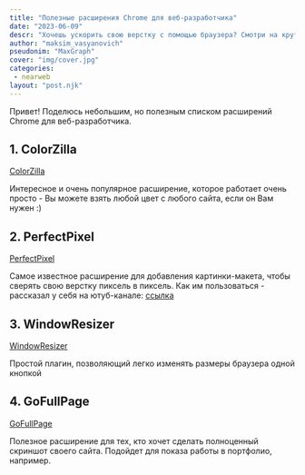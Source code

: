 ```yaml
---
title: "Полезные расширения Chrome для веб-разработчика"
date: "2023-06-09"
descr: "Хочешь ускорить свою верстку с помощью браузера? Смотри на крутые расширения для него"
author: "maksim_vasyanovich"
pseudonim: "MaxGraph"
cover: "img/cover.jpg"
categories:
 - nearweb
layout: "post.njk"
---
```


Привет! Поделюсь небольшим, но полезным списком расширений Chrome для веб-разработчика.

## 1. ColorZilla
<a href="https://chrome.google.com/webstore/detail/colorzilla/bhlhnicpbhignbdhedgjhgdocnmhomnp?hl=ru" target="_blank">ColorZilla</a>

Интересное и очень популярное расширение, которое работает очень просто - Вы можете взять любой цвет с любого сайта, если он Вам нужен :)

## 2. PerfectPixel
<a href="https://chrome.google.com/webstore/detail/perfectpixel-by-welldonec/dkaagdgjmgdmbnecmcefdhjekcoceebi?hl=ru" target="_blank">PerfectPixel</a>

Самое известное расширение для добавления картинки-макета, чтобы сверять свою верстку пиксель в пиксель. Как им пользоваться - рассказал у себя на ютуб-канале: <a href="https://youtu.be/3goWqJcV4u8" target="_blank">ссылка</a>

## 3. WindowResizer
<a href="https://chrome.google.com/webstore/detail/window-resizer/kkelicaakdanhinjdeammmilcgefonfh?hl=ru" target="_blank">WindowResizer</a>

Простой плагин, позволяющий легко изменять размеры браузера одной кнопкой

## 4. GoFullPage
<a href="https://chrome.google.com/webstore/detail/gofullpage-full-page-scre/fdpohaocaechififmbbbbbknoalclacl?utm_source=ext_app_menu" target="_blank">GoFullPage</a>

Полезное расширение для тех, кто хочет сделать полноценный скриншот своего сайта. Подойдет для показа работы в портфолио, например.


